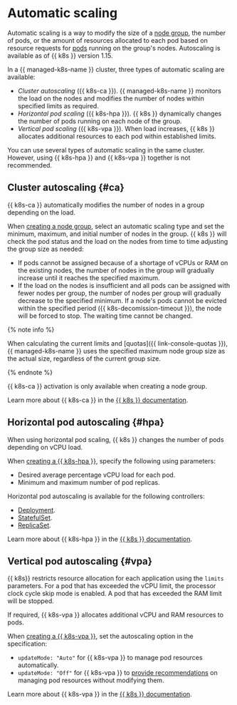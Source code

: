 # Automatic scaling

Automatic scaling is a way to modify the size of a [node group](./index.md#node-group), the number of pods, or the amount of resources allocated to each pod based on resource requests for [pods](./index.md#pod) running on the group's nodes. Autoscaling is available as of {{ k8s }} version 1.15.

In a {{ managed-k8s-name }} cluster, three types of automatic scaling are available:
* _Cluster autoscaling_ ({{ k8s-ca }}). {{ managed-k8s-name }} monitors the load on the nodes and modifies the number of nodes within specified limits as required.
* _Horizontal pod scaling_ ({{ k8s-hpa }}). {{ k8s }} dynamically changes the number of pods running on each node of the group.
* _Vertical pod scaling_ ({{ k8s-vpa }}). When load increases, {{ k8s }} allocates additional resources to each pod within established limits.

You can use several types of automatic scaling in the same cluster. However, using {{ k8s-hpa }} and {{ k8s-vpa }} together is not recommended.

## Cluster autoscaling {#ca}

{{ k8s-ca }} automatically modifies the number of nodes in a group depending on the load.

When [creating a node group](../operations/node-group/node-group-create.md), select an automatic scaling type and set the minimum, maximum, and initial number of nodes in the group. {{ k8s }} will check the pod status and the load on the nodes from time to time adjusting the group size as needed:
* If pods cannot be assigned because of a shortage of vCPUs or RAM on the existing nodes, the number of nodes in the group will gradually increase until it reaches the specified maximum.
* If the load on the nodes is insufficient and all pods can be assigned with fewer nodes per group, the number of nodes per group will gradually decrease to the specified minimum. If a node's pods cannot be evicted within the specified period ({{ k8s-decomission-timeout }}), the node will be forced to stop. The waiting time cannot be changed.

{% note info %}

When calculating the current limits and [quotas]({{ link-console-quotas }}), {{ managed-k8s-name }} uses the specified maximum node group size as the actual size, regardless of the current group size.

{% endnote %}

{{ k8s-ca }} activation is only available when creating a node group.

Learn more about {{ k8s-ca }} in the [{{ k8s }} documentation](https://github.com/kubernetes/autoscaler/tree/master/cluster-autoscaler).

## Horizontal pod autoscaling {#hpa}

When using horizontal pod scaling, {{ k8s }} changes the number of pods depending on vCPU load.

When [creating a {{ k8s-hpa }}](../operations/autoscale.md#hpa), specify the following using parameters:
* Desired average percentage vCPU load for each pod.
* Minimum and maximum number of pod replicas.

Horizontal pod autoscaling is available for the following controllers:
* [Deployment](https://kubernetes.io/docs/concepts/workloads/controllers/deployment/).
* [StatefulSet](https://kubernetes.io/docs/concepts/workloads/controllers/statefulset/).
* [ReplicaSet](https://kubernetes.io/docs/concepts/workloads/controllers/replicaset/).

Learn more about {{ k8s-hpa }} in the [{{ k8s }} documentation](https://kubernetes.io/docs/tasks/run-application/horizontal-pod-autoscale/).

## Vertical pod autoscaling {#vpa}

{{ k8s}} restricts resource allocation for each application using the `limits` parameters. For a pod that has exceeded the vCPU limit, the processor clock cycle skip mode is enabled. A pod that has exceeded the RAM limit will be stopped.

If required, {{ k8s-vpa }} allocates additional vCPU and RAM resources to pods.

When [creating a {{ k8s-vpa }}](../operations/autoscale.md#vpa), set the autoscaling option in the specification:
* `updateMode: "Auto"` for {{ k8s-vpa }} to manage pod resources automatically.
* `updateMode: "Off"` for {{ k8s-vpa }} to [provide recommendations](https://github.com/kubernetes/autoscaler/tree/master/vertical-pod-autoscaler#quick-start) on managing pod resources without modifying them.

Learn more about {{ k8s-vpa }} in the [{{ k8s }} documentation](https://github.com/kubernetes/autoscaler/tree/master/vertical-pod-autoscaler).